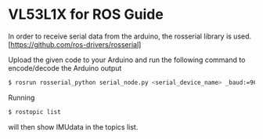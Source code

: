 # VL53L1X for ROS Guide
In order to receive serial data from the arduino, the rosserial library is used.
[https://github.com/ros-drivers/rosserial]

Upload the given code to your Arduino and run the following command to encode/decode the Arduino output

```sh
$ rosrun rosserial_python serial_node.py <serial_device_name> _baud:=9600
```

Running

```sh
$ rostopic list
```
will then show IMUdata in the topics list.


